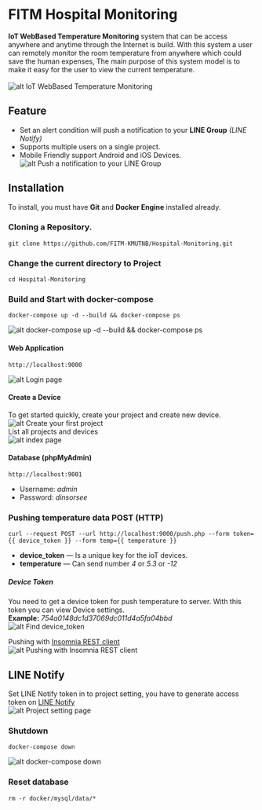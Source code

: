 # FITM Hospital Monitoring
**IoT WebBased Temperature Monitoring** system that can be access anywhere and anytime through the Internet is build. With this system a user can remotely monitor the room temperature from anywhere which could save the human expenses, The main purpose of this system model is to make it easy for the user to view the current temperature.</br></br>
![alt IoT WebBased Temperature Monitoring](https://raw.githubusercontent.com/FITM-KMUTNB/Hospital-Monitoring/master/screenshot/mobile.jpg?token=AEtRcpEwYxVAdpiCqoSUwdhGbZb1nMlLks5ca-U9wA%3D%3D)

## Feature
- Set an alert condition will push a notification to your **LINE Group** *(LINE Notify)*
- Supports multiple users on a single project.
- Mobile Friendly support Android and iOS Devices.</br>
![alt Push a notification to your LINE Group](https://raw.githubusercontent.com/FITM-KMUTNB/Hospital-Monitoring/master/screenshot/line-notify.png)

## Installation
To install, you must have **Git** and **Docker Engine** installed already.

### Cloning a Repository.
```
git clone https://github.com/FITM-KMUTNB/Hospital-Monitoring.git
```

### Change the current directory to Project
```
cd Hospital-Monitoring
```

### Build and Start with docker-compose
```
docker-compose up -d --build && docker-compose ps
```
![alt docker-compose up -d --build && docker-compose ps](https://raw.githubusercontent.com/FITM-KMUTNB/Hospital-Monitoring/master/screenshot/docker-compose-up.png)

#### Web Application
```
http://localhost:9000
```
![alt Login page](https://raw.githubusercontent.com/FITM-KMUTNB/Hospital-Monitoring/master/screenshot/login.png)

#### Create a Device
To get started quickly, create your project and create new device.</br>
![alt Create your first project](https://raw.githubusercontent.com/FITM-KMUTNB/Hospital-Monitoring/master/screenshot/project-first-create.png)
</br>List all projects and devices</br>
![alt index page](https://raw.githubusercontent.com/FITM-KMUTNB/Hospital-Monitoring/master/screenshot/index.png)

#### Database (phpMyAdmin)
```
http://localhost:9001
```
- Username: *admin*
- Password: *dinsorsee*

### Pushing temperature data POST (HTTP)
```
curl --request POST --url http://localhost:9000/push.php --form token={{ device_token }} --form temp={{ temperature }}
```
- **device_token** — Is a unique key for the ioT devices.
- **temperature** — Can send number *4* or *5.3* or *-12*

##### Device Token
You need to get a device token for push temperature to server. With this token you can view Device settings.</br>
**Example:** *754a0148dc1d37069dc011d4a5fa04bbd*</br>
![alt Find device_token](https://raw.githubusercontent.com/FITM-KMUTNB/Hospital-Monitoring/master/screenshot/device-setting.png)

Pushing with [Insomnia REST client](https://insomnia.rest)</br>
![alt Pushing with Insomnia REST client](https://raw.githubusercontent.com/FITM-KMUTNB/Hospital-Monitoring/master/screenshot/push_data.png)

## LINE Notify
Set LINE Notify token in to project setting, you have to generate access token on [LINE Notify](https://notify-bot.line.me/th/)</br>
![alt Project setting page](https://raw.githubusercontent.com/FITM-KMUTNB/Hospital-Monitoring/master/screenshot/project-edit.png)

### Shutdown
```
docker-compose down
```
![alt docker-compose down](https://raw.githubusercontent.com/FITM-KMUTNB/Hospital-Monitoring/master/screenshot/docker-compose-down.png)

### Reset database
```
rm -r docker/mysql/data/*
```
